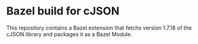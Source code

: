 # Bazel build for cJSON
This repository contains a Bazel extension that fetchs version 1.7.18 of the cJSON library and packages it as a Bazel Module.
